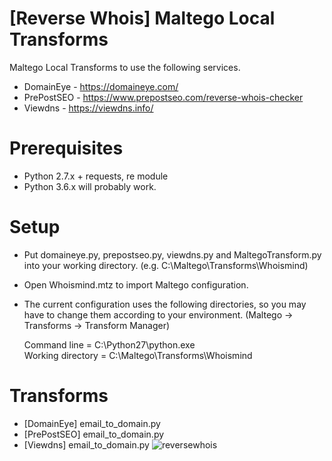 # [Reverse Whois] Maltego Local Transforms
Maltego Local Transforms to use the following services.
- DomainEye - https://domaineye.com/
- PrePostSEO - https://www.prepostseo.com/reverse-whois-checker
- Viewdns - https://viewdns.info/

# Prerequisites
- Python 2.7.x + requests, re module
- Python 3.6.x will probably work.

# Setup
- Put domaineye.py, prepostseo.py, viewdns.py and MaltegoTransform.py into your working directory. (e.g. C:\Maltego\Transforms\Whoismind)
- Open Whoismind.mtz to import Maltego configuration.
- The current configuration uses the following directories, so you may have to change them according to your environment. (Maltego -> Transforms -> Transform Manager)  

  Command line = C:\Python27\python.exe  
  Working directory = C:\Maltego\Transforms\Whoismind

# Transforms
- [DomainEye] email_to_domain.py
- [PrePostSEO] email_to_domain.py
- [Viewdns] email_to_domain.py
![reversewhois](https://user-images.githubusercontent.com/16297449/42505527-ed441eea-8479-11e8-8416-f187b73d331e.png)
